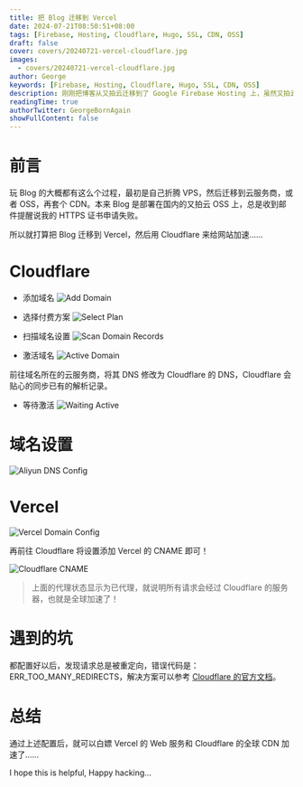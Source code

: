 ```yaml
---
title: 把 Blog 迁移到 Vercel
date: 2024-07-21T08:50:51+08:00
tags: [Firebase, Hosting, Cloudflare, Hugo, SSL, CDN, OSS]
draft: false
cover: covers/20240721-vercel-cloudflare.jpg
images:
  - covers/20240721-vercel-cloudflare.jpg
author: George
keywords: [Firebase, Hosting, Cloudflare, Hugo, SSL, CDN, OSS]
description: 刚刚把博客从又拍云迁移到了 Google Firebase Hosting 上，虽然又拍云上也没啥流量费用，但是申请 Let's Encrypt 的证书总是出问题......
readingTime: true
authorTwitter: GeorgeBornAgain
showFullContent: false
---
```


# 前言

玩 Blog 的大概都有这么个过程，最初是自己折腾 VPS，然后迁移到云服务商，或者 OSS，再套个 CDN。本来 Blog 是部署在国内的又拍云 OSS 上，总是收到邮件提醒说我的 HTTPS 证书申请失败。

所以就打算把 Blog 迁移到 Vercel，然后用 Cloudflare 来给网站加速……

# Cloudflare

* 添加域名
![Add Domain](/article/20240721-cloudflare-add-domian-01.png)

* 选择付费方案
![Select Plan](/article/20240721-cloudflare-add-domian-02.png)

* 扫描域名设置
![Scan Domain Records](/article/20240721-cloudflare-add-domian-03.png)

* 激活域名
![Active Domain](/article/20240721-cloudflare-add-domian-04.png)

前往域名所在的云服务商，将其 DNS 修改为 Cloudflare 的 DNS，Cloudflare 会贴心的同步已有的解析记录。

* 等待激活
![Waiting Active](/article/20240721-cloudflare-add-domian-05.png)

# 域名设置

![Aliyun DNS Config](/article/20240721-aliyun-dns-config.png)

# Vercel

![Vercel Domain Config](/article/20240721-vercel-domains.png)

再前往 Cloudflare 将设置添加 Vercel 的 CNAME 即可！

![Cloudflare CNAME](/article/20240721-cloudflare-cname-config.png)

> 上面的代理状态显示为已代理，就说明所有请求会经过 Cloudflare 的服务器，也就是全球加速了！

# 遇到的坑

都配置好以后，发现请求总是被重定向，错误代码是：ERR_TOO_MANY_REDIRECTS，解决方案可以参考 [Cloudflare 的官方文档](https://developers.cloudflare.com/ssl/troubleshooting/too-many-redirects/)。

# 总结

通过上述配置后，就可以白嫖 Vercel 的 Web 服务和 Cloudflare 的全球 CDN 加速了……

I hope this is helpful, Happy hacking...